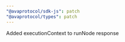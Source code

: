 ```yaml
---
"@avaprotocol/sdk-js": patch
"@avaprotocol/types": patch
---
```


Added executionContext to runNode response
